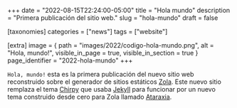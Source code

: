 +++
date = "2022-08-15T22:24:00-05:00"
title = "Hola mundo"
description = "Primera publicación del sitio web."
slug = "hola-mundo"
draft = false

[taxonomies]
    categories = ["news"]
    tags = ["website"]

[extra]
    image = { path = "images/2022/codigo-hola-mundo.png", alt = "Hola, mundo!", visible_in_page = true, visible_in_section = true }
    page_identifier = "2022-hola-mundo"
+++

`Hola, mundo!` esta es la primera publicación del nuevo sitio web reconstruido sobre el generador de sitios estáticos [Zola](https://www.getzola.org/). Este nuevo sitio remplaza el tema [Chirpy](https://github.com/cotes2020/jekyll-theme-chirpy) que usaba [Jekyll](https://jekyllrb.com/) para funcionar por un nuevo tema construido desde cero para Zola llamado [Ataraxia](https://github.com/gersonbdev/ataraxia-zola).

<!-- more -->

